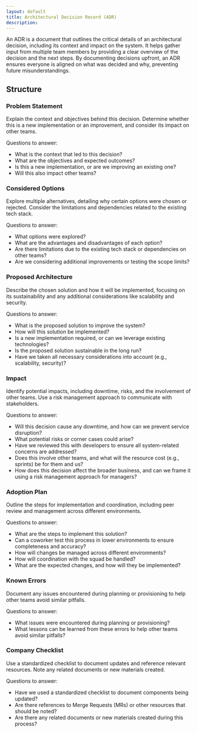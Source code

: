 ```yaml
---
layout: default
title: Architectural Decision Record (ADR)
description:
---
```


An ADR is a document that outlines the critical details of an architectural decision, including its context and impact on the system. It helps gather input from multiple team members by providing a clear overview of the decision and the next steps. By documenting decisions upfront, an ADR ensures everyone is aligned on what was decided and why, preventing future misunderstandings.

## Structure

### Problem Statement
Explain the context and objectives behind this decision. Determine whether this is a new implementation or an improvement, and consider its impact on other teams.

Questions to answer:
- What is the context that led to this decision?
- What are the objectives and expected outcomes?
- Is this a new implementation, or are we improving an existing one?
- Will this also impact other teams?

### Considered Options
Explore multiple alternatives, detailing why certain options were chosen or rejected. Consider the limitations and dependencies related to the existing tech stack.

Questions to answer:
- What options were explored?
- What are the advantages and disadvantages of each option?
- Are there limitations due to the existing tech stack or dependencies on other teams?
- Are we considering additional improvements or testing the scope limits?

### Proposed Architecture
Describe the chosen solution and how it will be implemented, focusing on its sustainability and any additional considerations like scalability and security.

Questions to answer:
- What is the proposed solution to improve the system?
- How will this solution be implemented?
- Is a new implementation required, or can we leverage existing technologies?
- Is the proposed solution sustainable in the long run?
- Have we taken all necessary considerations into account (e.g., scalability, security)?

### Impact
Identify potential impacts, including downtime, risks, and the involvement of other teams. Use a risk management approach to communicate with stakeholders.

Questions to answer:
- Will this decision cause any downtime, and how can we prevent service disruption?
- What potential risks or corner cases could arise?
- Have we reviewed this with developers to ensure all system-related concerns are addressed?
- Does this involve other teams, and what will the resource cost (e.g., sprints) be for them and us?
- How does this decision affect the broader business, and can we frame it using a risk management approach for managers?

### Adoption Plan
Outline the steps for implementation and coordination, including peer review and management across different environments.

Questions to answer:
- What are the steps to implement this solution?
- Can a coworker test this process in lower environments to ensure completeness and accuracy?
- How will changes be managed across different environments?
- How will coordination with the squad be handled?
- What are the expected changes, and how will they be implemented?

### Known Errors
Document any issues encountered during planning or provisioning to help other teams avoid similar pitfalls.

Questions to answer:
- What issues were encountered during planning or provisioning?
- What lessons can be learned from these errors to help other teams avoid similar pitfalls?

### Company Checklist
Use a standardized checklist to document updates and reference relevant resources. Note any related documents or new materials created.

Questions to answer:
- Have we used a standardized checklist to document components being updated?
- Are there references to Merge Requests (MRs) or other resources that should be noted?
- Are there any related documents or new materials created during this process?
